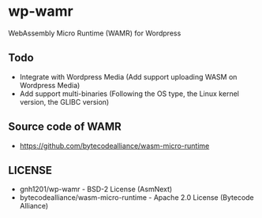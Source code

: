 # wp-wamr
WebAssembly Micro Runtime (WAMR) for Wordpress

## Todo
  * Integrate with Wordpress Media (Add support uploading WASM on Wordpress Media)
  * Add support multi-binaries (Following the OS type, the Linux kernel version, the GLIBC version)

## Source code of WAMR
  * https://github.com/bytecodealliance/wasm-micro-runtime

## LICENSE
  * gnh1201/wp-wamr - BSD-2 License (AsmNext)
  * bytecodealliance/wasm-micro-runtime - Apache 2.0 License (Bytecode Alliance)
